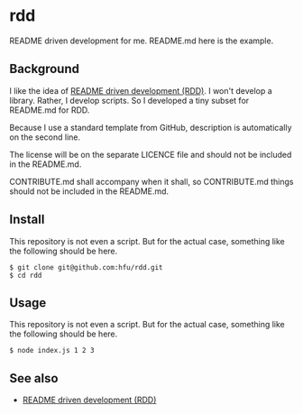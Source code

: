 # rdd
README driven development for me. README.md here is the example. 

## Background
I like the idea of [README driven development (RDD)](http://tom.preston-werner.com/2010/08/23/readme-driven-development.html). I won't develop a library. Rather, I develop scripts. So I developed a tiny subset for README.md for RDD.

Because I use a standard template from GitHub, description is automatically on the second line.

The license will be on the separate LICENCE file and should not be included in the README.md.

CONTRIBUTE.md shall accompany when it shall, so CONTRIBUTE.md things should not be included in the README.md.

## Install
This repository is not even a script. But for the actual case, something like the following should be here.
```console
$ git clone git@github.com:hfu/rdd.git
$ cd rdd
```

## Usage
This repository is not even a script. But for the actual case, something like the following should be here.
```console
$ node index.js 1 2 3
```

## See also
- [README driven development (RDD)](http://tom.preston-werner.com/2010/08/23/readme-driven-development.html)
